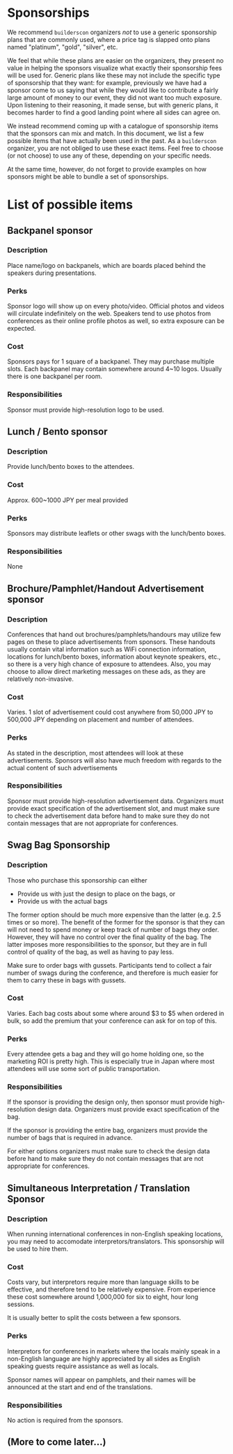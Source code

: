 # Sponsorships

We recommend `builderscon` organizers *not* to use a generic sponsorship plans that are commonly used, where a price tag is slapped onto plans named "platinum", "gold", "silver", etc.

We feel that while these plans are easier on the organizers, they present no value in helping the sponsors visualize what exactly their sponsorship fees will be used for. Generic plans like these may not include the specific type of sponsorship that they want: for example, previously we have had a sponsor come to us saying that while they would like to contribute a fairly large amount of money to our event, they did not want too much exposure. Upon listening to their reasoning, it made sense, but with generic plans, it becomes harder to find a good landing point where all sides can agree on.

We instead recommend coming up with a catalogue of sponsorship items that the sponsors can mix and match. In this document, we list a few possible items that have actually been used in the past. As a `builderscon` organizer, you are not obliged to use these exact items. Feel free to choose (or not choose) to use any of these, depending on your specific needs.

At the same time, however, do not forget to provide examples on how sponsors might be able to bundle a set of sponsorships.

# List of possible items

## Backpanel sponsor

### Description

Place name/logo on backpanels, which are boards placed behind the speakers during presentations.

### Perks

Sponsor logo will show up on every photo/video. Official photos and videos will circulate indefinitely on the web. Speakers tend to use photos from conferences as their online profile photos as well, so extra exposure can be expected.

### Cost

Sponsors pays for 1 square of a backpanel. They may purchase multiple slots. Each backpanel may contain somewhere around 4~10 logos. Usually there is one backpanel per room.

### Responsibilities

Sponsor must provide high-resolution logo to be used.

## Lunch / Bento sponsor

### Description

Provide lunch/bento boxes to the attendees. 

### Cost

Approx. 600~1000 JPY per meal provided

### Perks

Sponsors may distribute leaflets or other swags with the lunch/bento boxes.

### Responsibilities

None

## Brochure/Pamphlet/Handout Advertisement sponsor

### Description

Conferences that hand out brochures/pamphlets/handours may utilize few pages on these to place advertisements from sponsors. These handouts usually contain vital information such as WiFi connection information, locations for lunch/bento boxes, information about keynote speakers, etc., so there is a very high chance of exposure to attendees. Also, you may choose to allow direct marketing messages on these ads, as they are relatively non-invasive.

### Cost

Varies. 1 slot of advertisement could cost anywhere from 50,000 JPY to 500,000 JPY depending on placement and number of attendees.

### Perks

As stated in the description, most attendees will look at these advertisements. Sponsors will also have much freedom with regards to the actual content of such advertisements

### Responsibilities

Sponsor must provide high-resolution advertisement data. Organizers must provide exact specification of the advertisement slot, and must make sure to check the advertisement data before hand to make sure they do not contain messages that are not appropriate for conferences.

## Swag Bag Sponsorship

### Description

Those who purchase this sponsorship can either

* Provide us with just the design to place on the bags, or
* Provide us with the actual bags

The former option should be much more expensive than the latter (e.g. 2.5 times or so more). The benefit of the former for the sponsor is that they can will not need to spend money or keep track of number of bags they order. However, they will have no control over the final quality of the bag. The latter imposes more responsibilities to the sponsor, but they are in full control of quality of the bag, as well as having to pay less.

Make sure to order bags with gussets. Participants tend to collect a fair number of swags during the conference, and therefore is much easier for them to carry these in bags with gussets.

### Cost

Varies. Each bag costs about some where around $3 to $5 when ordered in bulk, so add the premium that your conference can ask for on top of this.

### Perks

Every attendee gets a bag and they will go home holding one, so the marketing ROI is pretty high. This is especially true in Japan where most attendees will use some sort of public transportation.

### Responsibilities

If the sponsor is providing the design only, then sponsor must provide high-resolution design data.
Organizers must provide exact specification of the bag.

If the sponsor is providing the entire bag, organizers must provide the number of bags that is required in advance.

For either options organizers must make sure to check the design data before hand to make sure they do not contain messages that are not appropriate for conferences.

## Simultaneous Interpretation / Translation Sponsor

### Description

When running international conferences in non-English speaking locations, you may need to accomodate interpretors/translators. This sponsorship will be used to hire them.

### Cost

Costs vary, but interpretors require more than language skills to be effective, and therefore tend to be relatively expensive. From experience these cost somewhere around 1,000,000 for six to eight, hour long sessions.

It is usually better to split the costs between a few sponsors.

### Perks

Interpretors for conferences in markets where the locals mainly speak in a non-English language are highly appreciated by all sides as English speaking guests require assistance as well as locals.

Sponsor names will appear on pamphlets, and their names will be announced at the start and end of the translations.

### Responsibilities

No action is required from the sponsors.

## (More to come later...)